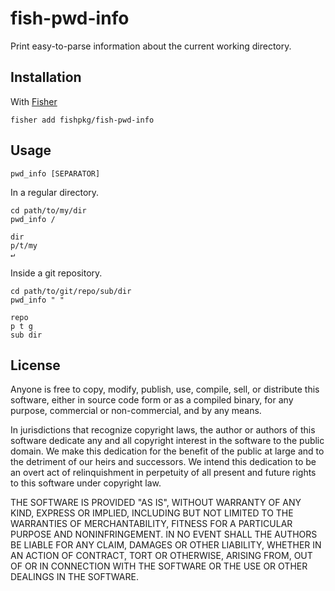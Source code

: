 # fish-pwd-info

Print easy-to-parse information about the current working directory.

## Installation

With [Fisher](https://github.com/jorgebucaran/fisher)

```
fisher add fishpkg/fish-pwd-info
```

## Usage

```
pwd_info [SEPARATOR]
```

In a regular directory.

```fish
cd path/to/my/dir
pwd_info /
```

```console
dir
p/t/my
↵
```

Inside a git repository.

```fish
cd path/to/git/repo/sub/dir
pwd_info " "
```

```console
repo
p t g
sub dir
```

## License

Anyone is free to copy, modify, publish, use, compile, sell, or distribute this software, either in source code form or as a compiled binary, for any purpose, commercial or non-commercial, and by any means.

In jurisdictions that recognize copyright laws, the author or authors of this software dedicate any and all copyright interest in the software to the public domain. We make this dedication for the benefit of the public at large and to the detriment of our heirs and successors. We intend this dedication to be an overt act of relinquishment in perpetuity of all present and future rights to this software under copyright law.

THE SOFTWARE IS PROVIDED "AS IS", WITHOUT WARRANTY OF ANY KIND, EXPRESS OR IMPLIED, INCLUDING BUT NOT LIMITED TO THE WARRANTIES OF MERCHANTABILITY, FITNESS FOR A PARTICULAR PURPOSE AND NONINFRINGEMENT. IN NO EVENT SHALL THE AUTHORS BE LIABLE FOR ANY CLAIM, DAMAGES OR OTHER LIABILITY, WHETHER IN AN ACTION OF CONTRACT, TORT OR OTHERWISE, ARISING FROM, OUT OF OR IN CONNECTION WITH THE SOFTWARE OR THE USE OR OTHER DEALINGS IN THE SOFTWARE.

